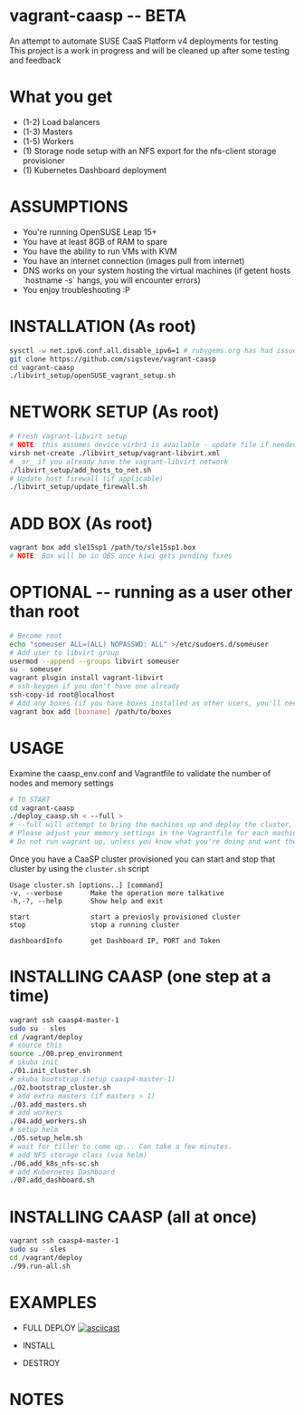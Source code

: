 # vagrant-caasp -- BETA
An attempt to automate SUSE CaaS Platform v4 deployments for testing
This project is a work in progress and will be cleaned up after some testing and feedback

# What you get
* (1-2) Load balancers
* (1-3) Masters
* (1-5) Workers
* (1) Storage node setup with an NFS export for the nfs-client storage provisioner
* (1) Kubernetes Dashboard deployment

# ASSUMPTIONS
* You're running OpenSUSE Leap 15+
* You have at least 8GB of RAM to spare
* You have the ability to run VMs with KVM
* You have an internet connection (images pull from internet)
* DNS works on your system hosting the virtual machines (if getent hosts \`hostname -s\` hangs, you will encounter errors)
* You enjoy troubleshooting :P

# INSTALLATION (As root)
```sh
sysctl -w net.ipv6.conf.all.disable_ipv6=1 # rubygems.org has had issues pulling via IPv6
git clone https://github.com/sigsteve/vagrant-caasp
cd vagrant-caasp
./libvirt_setup/openSUSE_vagrant_setup.sh
```

# NETWORK SETUP (As root)
```sh
# Fresh vagrant-libvirt setup
# NOTE: this assumes device virbr1 is available - update file if needed
virsh net-create ./libvirt_setup/vagrant-libvirt.xml
# _or_ if you already have the vagrant-libvirt network
./libvirt_setup/add_hosts_to_net.sh
# Update host firewall (if applicable)
./libvirt_setup/update_firewall.sh
```

# ADD BOX (As root)
```sh
vagrant box add sle15sp1 /path/to/sle15sp1.box
# NOTE: Box will be in OBS once kiwi gets pending fixes
```

# OPTIONAL -- running as a user other than root
```sh
# Become root
echo "someuser ALL=(ALL) NOPASSWD: ALL" >/etc/sudoers.d/someuser
# Add user to libvirt group
usermod --append --groups libvirt someuser
su - someuser
vagrant plugin install vagrant-libvirt
# ssh-keygen if you don't have one already
ssh-copy-id root@localhost
# Add any boxes (if you have boxes installed as other users, you'll need to add them here)
vagrant box add [boxname] /path/to/boxes
```

# USAGE
Examine the caasp_env.conf and Vagrantfile to validate the number of nodes and memory settings

```sh
# TO START
cd vagrant-caasp
./deploy_caasp.sh < --full >
# --full will attempt to bring the machines up and deploy the cluster, based on settings in caasp_env.conf
# Please adjust your memory settings in the Vagrantfile for each machine type
# Do not run vagrant up, unless you know what you're doing and want the result
```

Once you have a CaaSP cluster provisioned you can start and stop that cluster by using the `cluster.sh` script
```
Usage cluster.sh [options..] [command]
-v, --verbose       Make the operation more talkative
-h,-?, --help       Show help and exit

start               start a previosly provisioned cluster
stop                stop a running cluster

dashboardInfo       get Dashboard IP, PORT and Token
```

# INSTALLING CAASP (one step at a time)
```sh
vagrant ssh caasp4-master-1
sudo su - sles
cd /vagrant/deploy
# source this
source ./00.prep_environment
# skuba init
./01.init_cluster.sh
# skuba bootstrap (setup caasp4-master-1)
./02.bootstrap_cluster.sh
# add extra masters (if masters > 1)
./03.add_masters.sh
# add workers
./04.add_workers.sh
# setup helm
./05.setup_helm.sh
# wait for tiller to come up... Can take a few minutes.
# add NFS storage class (via helm)
./06.add_k8s_nfs-sc.sh
# add Kubernetes Dashboard
./07.add_dashboard.sh
```
# INSTALLING CAASP (all at once)
```sh
vagrant ssh caasp4-master-1
sudo su - sles
cd /vagrant/deploy
./99.run-all.sh
```
# EXAMPLES
* FULL DEPLOY
[![asciicast](https://asciinema.org/a/xN9su72gEJpaoxCZ5a97qPVEP.svg)](https://asciinema.org/a/xN9su72gEJpaoxCZ5a97qPVEP)

* INSTALL

* DESTROY

# NOTES


